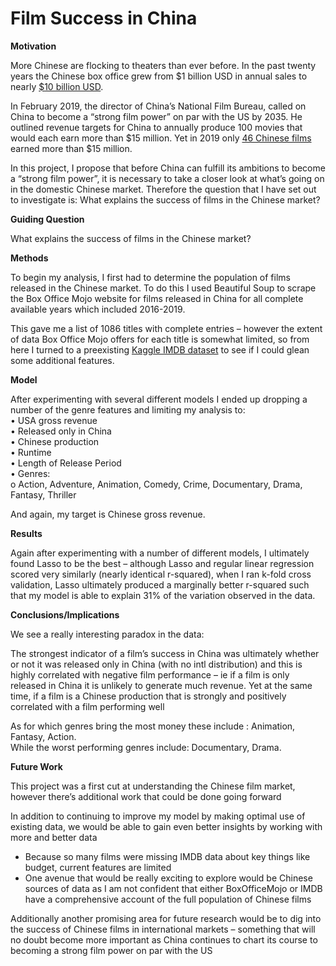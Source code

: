# Film Success in China 

**Motivation**

More Chinese are flocking to theaters than ever before. In the past twenty years the Chinese box office grew from \$1 billion USD in annual sales to nearly [\$10 billion USD](https://chinapower.csis.org/chinese-films/#easy-footnote-bottom-2-4228). 



In February 2019, the director of China’s National Film Bureau, called on China to become a “strong film power” on par with the US by 2035. 
He outlined revenue targets for China to annually produce 100 movies that would each earn more than \$15 million. Yet in 2019 only [46 Chinese films](http://epaper.ynet.com/html/2020-01/02/content_346077.htm?div=-1) earned more than \$15 million. 

In this project, I propose that before China can fulfill its ambitions to become a “strong film power”, it is necessary to take a closer look at what’s going on in the domestic Chinese market. Therefore the question that I have set out to investigate is: What explains the success of films in the Chinese market?

**Guiding Question** 

What explains the success of films in the Chinese market?

**Methods** 

To begin my analysis, I first had to determine the population of films released in the Chinese market. To do this I used Beautiful Soup to scrape the Box Office Mojo website for films released in China for all complete available years which included 2016-2019. 

This gave me a list of 1086 titles with complete entries – however the extent of data Box Office Mojo offers for each title is somewhat limited,  so from here I turned to a preexisting [Kaggle IMDB dataset](https://www.kaggle.com/stefanoleone992/imdb-extensive-dataset?select=IMDb+movies.csv) to see if I could glean some additional features. 

**Model** 

After experimenting with several different models I ended up dropping a number of the genre features and limiting my analysis to:  
•	USA gross revenue  
•	Released only in China  
•	Chinese production  
•	Runtime  
•	Length of Release Period  
•	Genres:  
o	Action, Adventure, Animation,  Comedy, Crime, Documentary, Drama, Fantasy, Thriller

And again, my target is Chinese gross revenue.

**Results** 

Again after experimenting with a number of different models, I ultimately found Lasso to be the best – although Lasso and regular linear regression scored very similarly (nearly identical r-squared), when I ran k-fold cross validation, Lasso ultimately produced a marginally better r-squared such that my model is able to explain 31% of the variation observed in the data. 

**Conclusions/Implications** 

We see a really interesting paradox in the data:

The strongest indicator of a film’s success in China was ultimately whether or not it was released only in China (with no intl distribution) and this is highly correlated with negative film performance – ie if a film is only released in China it is unlikely to generate much revenue. Yet at the same time, if a film is a Chinese production that is strongly and positively correlated with a film performing well

As for which genres bring the most money these include : Animation, Fantasy, Action.   
While the worst performing genres include: Documentary, Drama. 

**Future Work** 

This project was a first cut at understanding the Chinese film market, however there’s additional work that could be done going forward

In addition to continuing to improve my model by making optimal use of existing data, we would be able to gain even better insights by working with more and better data

-	Because so many films were missing IMDB data about key things like budget, current features are limited  
-	One avenue that would be really exciting to explore would be Chinese sources of data as I am not confident that either BoxOfficeMojo or IMDB have a comprehensive account of the full population of Chinese films  

Additionally another promising area for future research would be to dig into the success of Chinese films in international markets – something that will no doubt become more important as China continues to chart its course to becoming a strong film power on par with the US

